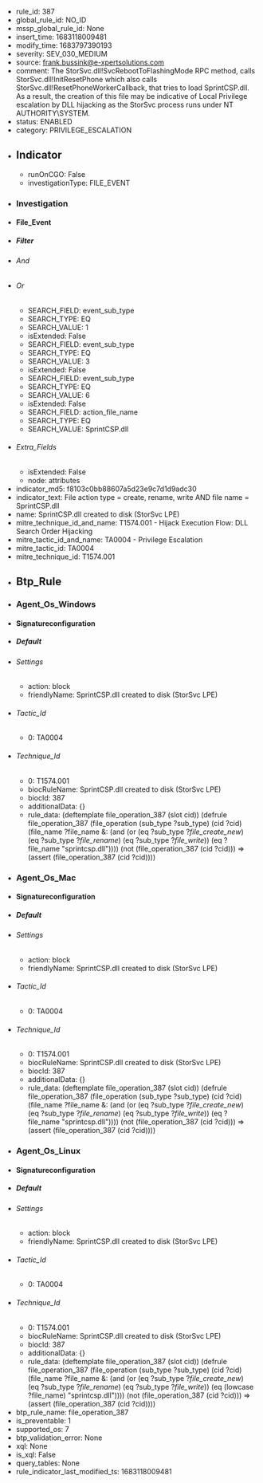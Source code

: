 * rule_id: 387
* global_rule_id: NO_ID
* mssp_global_rule_id: None
* insert_time: 1683118009481
* modify_time: 1683797390193
* severity: SEV_030_MEDIUM
* source: frank.bussink@e-xpertsolutions.com
* comment: The StorSvc.dll!SvcRebootToFlashingMode RPC method, calls StorSvc.dll!InitResetPhone which also calls StorSvc.dll!ResetPhoneWorkerCallback, that tries to load SprintCSP.dll. As a result, the creation of this file may be indicative of Local Privilege escalation by DLL hijacking as the StorSvc process runs under NT AUTHORITY\SYSTEM.
* status: ENABLED
* category: PRIVILEGE_ESCALATION
* ## Indicator ##
  * runOnCGO: False
  * investigationType: FILE_EVENT
* ### Investigation ###
* #### File_Event ####
* ##### Filter #####
* ###### And ######
* ###### Or ######
  * SEARCH_FIELD: event_sub_type
  * SEARCH_TYPE: EQ
  * SEARCH_VALUE: 1
  * isExtended: False
  * SEARCH_FIELD: event_sub_type
  * SEARCH_TYPE: EQ
  * SEARCH_VALUE: 3
  * isExtended: False
  * SEARCH_FIELD: event_sub_type
  * SEARCH_TYPE: EQ
  * SEARCH_VALUE: 6
  * isExtended: False
  * SEARCH_FIELD: action_file_name
  * SEARCH_TYPE: EQ
  * SEARCH_VALUE: SprintCSP.dll
* ###### Extra_Fields ######
  * isExtended: False
  * node: attributes
* indicator_md5: f8103c0bb88607a5d23e9c7d1d9adc30
* indicator_text: File action type = create, rename, write AND file name = SprintCSP.dll
* name: SprintCSP.dll created to disk (StorSvc LPE)
* mitre_technique_id_and_name: T1574.001 - Hijack Execution Flow: DLL Search Order Hijacking
* mitre_tactic_id_and_name: TA0004 - Privilege Escalation
* mitre_tactic_id: TA0004
* mitre_technique_id: T1574.001
* ## Btp_Rule ##
* ### Agent_Os_Windows ###
* #### Signatureconfiguration ####
* ##### Default #####
* ###### Settings ######
  * action: block
  * friendlyName: SprintCSP.dll created to disk (StorSvc LPE)
* ###### Tactic_Id ######
  * 0: TA0004
* ###### Technique_Id ######
  * 0: T1574.001
  * biocRuleName: SprintCSP.dll created to disk (StorSvc LPE)
  * biocId: 387
  * additionalData: {}
  * rule_data: (deftemplate file_operation_387 (slot cid)) (defrule file_operation_387 (file_operation (sub_type ?sub_type) (cid ?cid) (file_name ?file_name &: (and (or (eq ?sub_type ?*file_create_new*) (eq ?sub_type ?*file_rename*) (eq ?sub_type ?*file_write*)) (eq ?file_name "sprintcsp.dll")))) (not (file_operation_387 (cid ?cid))) => (assert (file_operation_387 (cid ?cid))))
* ### Agent_Os_Mac ###
* #### Signatureconfiguration ####
* ##### Default #####
* ###### Settings ######
  * action: block
  * friendlyName: SprintCSP.dll created to disk (StorSvc LPE)
* ###### Tactic_Id ######
  * 0: TA0004
* ###### Technique_Id ######
  * 0: T1574.001
  * biocRuleName: SprintCSP.dll created to disk (StorSvc LPE)
  * biocId: 387
  * additionalData: {}
  * rule_data: (deftemplate file_operation_387 (slot cid)) (defrule file_operation_387 (file_operation (sub_type ?sub_type) (cid ?cid) (file_name ?file_name &: (and (or (eq ?sub_type ?*file_create_new*) (eq ?sub_type ?*file_rename*) (eq ?sub_type ?*file_write*)) (eq ?file_name "sprintcsp.dll")))) (not (file_operation_387 (cid ?cid))) => (assert (file_operation_387 (cid ?cid))))
* ### Agent_Os_Linux ###
* #### Signatureconfiguration ####
* ##### Default #####
* ###### Settings ######
  * action: block
  * friendlyName: SprintCSP.dll created to disk (StorSvc LPE)
* ###### Tactic_Id ######
  * 0: TA0004
* ###### Technique_Id ######
  * 0: T1574.001
  * biocRuleName: SprintCSP.dll created to disk (StorSvc LPE)
  * biocId: 387
  * additionalData: {}
  * rule_data: (deftemplate file_operation_387 (slot cid)) (defrule file_operation_387 (file_operation (sub_type ?sub_type) (cid ?cid) (file_name ?file_name &: (and (or (eq ?sub_type ?*file_create_new*) (eq ?sub_type ?*file_rename*) (eq ?sub_type ?*file_write*)) (eq (lowcase ?file_name) "sprintcsp.dll")))) (not (file_operation_387 (cid ?cid))) => (assert (file_operation_387 (cid ?cid))))
* btp_rule_name: file_operation_387
* is_preventable: 1
* supported_os: 7
* btp_validation_error: None
* xql: None
* is_xql: False
* query_tables: None
* rule_indicator_last_modified_ts: 1683118009481
